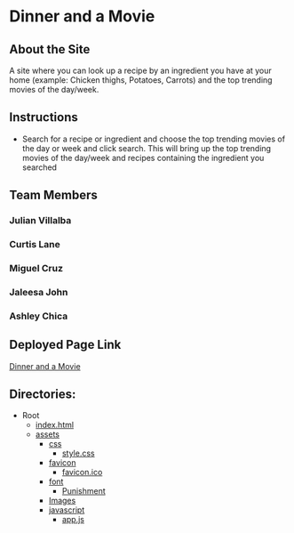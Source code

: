 # Dinner and a Movie

## About the Site
A site where you can look up a recipe by an ingredient you have at your home (example: Chicken thighs, Potatoes, Carrots) and the top trending movies of the day/week.

## Instructions
* Search for a recipe or ingredient and choose the top trending movies of the day or week and click search. This will bring up the top trending movies of the day/week and recipes containing the ingredient you searched 

## Team Members
### Julian Villalba
### Curtis Lane
### Miguel Cruz
### Jaleesa John
### Ashley Chica

## Deployed Page Link
[Dinner and a Movie](https://curtislane.github.io/Dinner-and-a-Movie/)


## Directories:
* Root
    * [index.html](./index.html)
    * [assets](./assets)
        * [css](./assets/css)
            * [style.css](./assets/css/style.css)
        * [favicon](.assets/favicon)
            * [favicon.ico](./assets/favicon/favicon.ico)
        * [font](./assets/font)
            * [Punishment](./assets/font)
        * [Images](./assets/Images)
        * [javascript](./assets/javascript)
            * [app.js](./assets/javascript/app.js)







